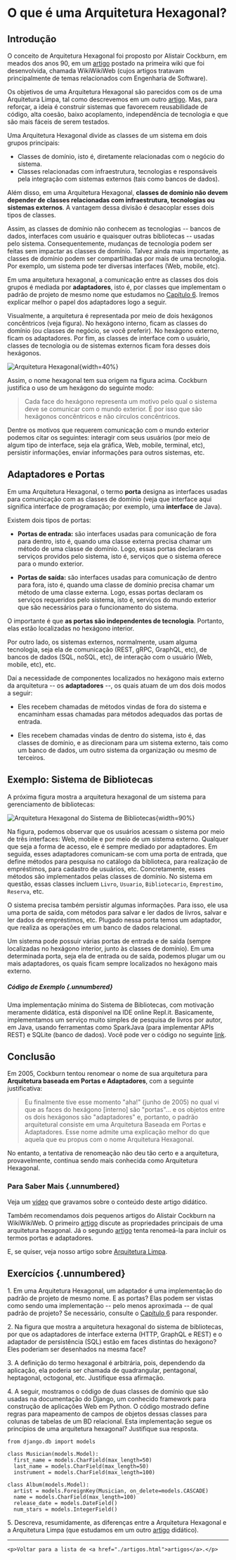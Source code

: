 

# O que é uma Arquitetura Hexagonal?

## Introdução

O conceito de Arquitetura Hexagonal foi proposto por Alistair Cockburn, 
em meados dos anos 90, em um [artigo](http://wiki.c2.com/?HexagonalArchitecture) 
postado na primeira wiki que foi desenvolvida, chamada WikiWikiWeb 
(cujos artigos tratavam principalmente de temas relacionados com 
Engenharia de Software).

Os objetivos de uma Arquitetura Hexagonal são parecidos com os
de uma Arquitetura Limpa, tal como descrevemos em um outro 
[artigo](https://engsoftmoderna.info/artigos/arquitetura-limpa.html). Mas, 
para reforçar, a ideia é construir sistemas que favorecem 
reusabilidade de código, alta coesão, baixo acoplamento, independência 
de tecnologia e que são mais fáceis de serem testados. 

Uma Arquitetura Hexagonal divide as classes de um sistema em
dois grupos principais: 

* Classes de domínio, isto é, diretamente relacionadas com o negócio do sistema. 
* Classes relacionadas com infraestrutura, tecnologias e responsáveis
pela integração com sistemas externos (tais como bancos de dados). 

Além disso, em uma Arquitetura Hexagonal, **classes de domínio não devem 
depender de classes relacionadas com infraestrutura, tecnologias ou 
sistemas externos**. A vantagem dessa divisão é desacoplar esses dois 
tipos de classes.

Assim, as classes de domínio não conhecem as tecnologias -- bancos 
de dados, interfaces com usuário e quaisquer outras bibliotecas -- 
usadas pelo sistema. Consequentemente, mudanças de tecnologia 
podem ser feitas sem impactar as classes de domínio. Talvez ainda 
mais importante, as classes de domínio podem ser compartilhadas 
por mais de uma tecnologia. Por exemplo, um sistema pode ter diversas 
interfaces (Web, mobile, etc). 

Em uma arquitetura hexagonal, a comunicação entre as classes dos dois 
grupos é mediada por **adaptadores**, isto é, por classes que 
implementam o padrão de projeto de mesmo nome que estudamos no 
[Capítulo 6](https://engsoftmoderna.info/cap6.html#adaptador). Iremos explicar
melhor o papel dos adaptadores logo a seguir.

Visualmente, a arquitetura é representada por meio de dois hexágonos 
concêntricos (veja figura). No hexágono interno, ficam as classes do domínio 
(ou classes de negócio, se você preferir). No hexágono externo, ficam os 
adaptadores. Por fim, as classes de interface com o usuário, classes de
tecnologia ou de sistemas externos ficam fora desses dois hexágonos.

![Arquitetura Hexagonal](./figs/arquitetura-hexagonal){width=40%}

Assim, o nome hexagonal tem sua origem na figura acima.
Cockburn justifica o uso de um hexágono do seguinte modo:

> Cada face do hexágono representa um motivo pelo qual o sistema deve 
se comunicar com o mundo exterior. É por isso que são hexágonos 
concêntricos e não círculos concêntricos.

Dentre os motivos que requerem comunicação com o mundo
exterior podemos citar os seguintes: interagir com seus usuários
(por meio de algum tipo de interface, seja ela gráfica, Web, mobile, 
terminal, etc), persistir informações, enviar informações para 
outros sistemas, etc.

## Adaptadores e Portas

Em uma Arquitetura Hexagonal, o termo **porta** designa as interfaces
usadas para comunicação com as classes de domínio (veja que interface
aqui significa interface de programação; por exemplo, uma **interface**
de Java).

Existem dois tipos de portas:

* **Portas de entrada:** são interfaces usadas para comunicação 
de fora para dentro, isto é, quando uma classe externa precisa chamar 
um método de uma classe de domínio. Logo, essas portas declaram os 
serviços providos pelo sistema, isto é, serviços que o sistema 
oferece para o mundo exterior.

* **Portas de saída:** são interfaces usadas para comunicação de 
dentro para fora, isto é, quando uma classe de domínio precisa 
chamar um método de uma classe externa. Logo, essas portas declaram
os serviços requeridos pelo sistema, isto é, serviços do mundo 
exterior que são necessários para o funcionamento do sistema.

O importante é que **as portas são independentes de tecnologia**. 
Portanto, elas estão localizadas no hexágono interior.

Por outro lado, os sistemas externos, normalmente, usam alguma tecnologia, 
seja ela de comunicação (REST, gRPC, GraphQL, etc), de bancos de dados 
(SQL, noSQL, etc), de interação com o usuário (Web, mobile, etc), etc.

Daí a necessidade de componentes localizados no hexágono mais externo 
da arquitetura -- os **adaptadores** --, os quais atuam de um dos dois 
modos a seguir:

* Eles recebem chamadas de métodos vindas de fora do sistema e  
encaminham essas chamadas para métodos adequados das portas de 
entrada.

* Eles recebem chamadas vindas de dentro do sistema, isto é,
das classes de domínio, e as direcionam para um sistema externo, 
tais como um banco de dados, um outro sistema da organização ou mesmo
de terceiros.

## Exemplo: Sistema de Bibliotecas

A próxima figura mostra a arquitetura hexagonal de um sistema para
gerenciamento de bibliotecas:

![Arquitetura Hexagonal do Sistema de Bibliotecas](./figs/hex-ports-adapters){width=90%}

Na figura, podemos observar que os usuários acessam o sistema por meio 
de três interfaces: Web, mobile e por meio de um sistema externo. Qualquer 
que seja a forma de acesso, ele é sempre mediado por adaptadores. Em seguida, 
esses adaptadores comunicam-se com uma porta de entrada, que define métodos 
para pesquisa no catálogo da biblioteca, para realização de empréstimos, 
para cadastro de usuários, etc. Concretamente, esses métodos são implementados 
pelas classes de domínio. No sistema em questão, essas classes incluem `Livro`, 
`Usuario`,  `Bibliotecario`, `Emprestimo`, `Reserva`, etc.

O sistema precisa também persistir algumas informações. Para isso, 
ele usa uma porta de saída, com métodos para salvar e ler dados de livros, 
salvar e ler dados de empréstimos, etc. Plugado nessa porta temos um 
adaptador, que realiza as operações em um banco de dados relacional.

Um sistema pode possuir várias portas de entrada e de saída (sempre 
localizadas no hexágono interior, junto às classes de domínio). Em uma 
determinada porta, seja ela de entrada ou de saída, podemos plugar 
um ou mais adaptadores, os quais ficam sempre localizados no hexágono
mais externo.

##### Código de Exemplo {.unnumbered}

Uma implementação mínima do Sistema de Bibliotecas, com 
motivação meramente didática, está disponível na IDE online Repl.it. 
Basicamente, implementamos um serviço muito simples de pesquisa de 
livros por autor, em Java, usando ferramentas como SparkJava (para 
implementar APIs REST) e SQLite (banco de dados). Você pode ver o 
código no seguinte 
[link](https://replit.com/@engsoftmoderna/ExemploArquiteturaHexagonal).


## Conclusão

Em 2005, Cockburn tentou renomear o nome de sua arquitetura para 
**Arquitetura baseada em Portas e Adaptadores**, com a seguinte
justificativa:

> Eu finalmente tive esse momento "aha!" (junho de 2005) no qual vi 
que as faces do hexágono [interno] são "portas"... e os objetos entre 
os dois hexágonos são "adaptadores" e, portanto, o padrão arquitetural 
consiste em uma Arquitetura Baseada em Portas e Adaptadores. Esse nome 
admite uma explicação melhor do que aquela que eu propus com o nome 
Arquitetura Hexagonal. 

No entanto, a tentativa de renomeação não deu tão certo e a arquitetura,
provavelmente, continua sendo mais conhecida como Arquitetura Hexagonal.

### Para Saber Mais {.unnumbered}

Veja um <a href="https://youtu.be/JxgaUJmWVQQ">vídeo</a> que gravamos sobre o conteúdo deste artigo didático.

Também recomendamos dois pequenos artigos do Alistair Cockburn 
na WikiWikiWeb. O primeiro 
[artigo](http://wiki.c2.com/?HexagonalArchitecture) discute as propriedades
principais de uma arquitetura hexagonal. 
Já o segundo [artigo](http://wiki.c2.com/?PortsAndAdaptersArchitecture) 
tenta renomeá-la para incluir os termos portas e adaptadores.

E, se quiser, veja nosso artigo sobre
[Arquitetura Limpa](https://engsoftmoderna.info/artigos/arquitetura-limpa.html).

## Exercícios {.unnumbered}

1\. Em uma Arquitetura Hexagonal, um adaptador é uma implementação do 
padrão de projeto de mesmo nome. E as portas? Elas podem ser 
vistas como sendo uma implementação -- pelo menos aproximada -- de 
qual padrão de projeto? Se necessário, consulte o 
[Capítulo 6](https://engsoftmoderna.info/cap6.html) para responder.

2\. Na figura que mostra a arquitetura hexagonal do sistema de bibliotecas,
por que os adaptadores de interface externa (HTTP, GraphQL e REST) e
o adaptador de persistência (SQL) estão em faces distintas do hexágono?
Eles poderiam ser desenhados na mesma face?

3\. A definição do termo hexagonal é arbitrária, pois, dependendo
da aplicação, ela poderia ser chamada de quadrangular, pentagonal, heptagonal,
octogonal, etc. Justifique essa afirmação.

4\. A seguir, mostramos o código de duas classes de domínio que são usadas na documentação do Django, um conhecido framework para construção de aplicações Web em Python. O código mostrado define regras para mapeamento de campos de objetos dessas classes para colunas de tabelas de um  BD relacional. Esta implementação segue os princípios de uma arquitetura hexagonal? Justifique sua resposta.

```
from django.db import models

class Musician(models.Model):
  first_name = models.CharField(max_length=50) 
  last_name = models.CharField(max_length=50)
  instrument = models.CharField(max_length=100)

class Album(models.Model):
  artist = models.ForeignKey(Musician, on_delete=models.CASCADE)
  name = models.CharField(max_length=100)
  release_date = models.DateField()
  num_stars = models.IntegerField()
```


5\. Descreva, resumidamente, as diferenças entre a Arquitetura Hexagonal
e a Arquitetura Limpa (que estudamos em um outro 
[artigo](https://engsoftmoderna.info/artigos/arquitetura-limpa.html) didático).

* * * 

```{=html}
<p>Voltar para a lista de <a href="./artigos.html">artigos</a>.</p>
```

